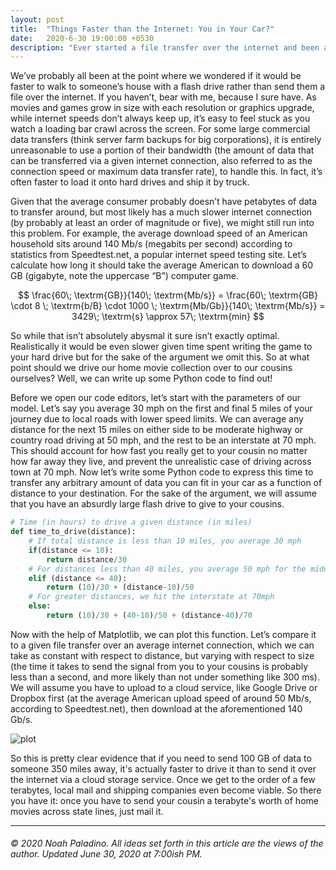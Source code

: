 ```yaml
---
layout: post
title:  "Things Faster than the Internet: You in Your Car?"
date:   2020-6-30 19:00:00 +0530
description: "Ever started a file transfer over the internet and been absolutely astonished with how slow it was? Yeah, me too."
---
```


We’ve probably all been at the point where we wondered if it would be faster to walk to someone’s house with a flash drive rather than send them a file over the internet. If you haven’t, bear with me, because I sure have. As movies and games grow in size with each resolution or graphics upgrade, while internet speeds don’t always keep up, it’s easy to feel stuck as you watch a loading bar crawl across the screen. For some large commercial data transfers (think server farm backups for big corporations), it is entirely unreasonable to use a portion of their bandwidth (the amount of data that can be transferred via a given internet connection, also referred to as the connection speed or maximum data transfer rate), to handle this. In fact, it’s often faster to load it onto hard drives and ship it by truck. 

Given that the average consumer probably doesn’t have petabytes of data to transfer around, but most likely has a much slower internet connection (by probably at least an order of magnitude or five), we might still run into this problem. For example, the average download speed of an American household sits around 140 Mb/s (megabits per second) according to statistics from Speedtest.net, a popular internet speed testing site. Let’s calculate how long it should take the average American to download a 60 GB (gigabyte, note the uppercase “B”) computer game.


$$
\frac{60\; \textrm{GB}}{140\; \textrm{Mb/s}} = \frac{60\; \textrm{GB} \cdot 8 \; \textrm{b/B} \cdot 1000 \; \textrm{Mb/Gb}}{140\; \textrm{Mb/s}} = 3429\; \textrm{s} \approx 57\; \textrm{min}
$$


So while that isn’t absolutely abysmal it sure isn’t exactly optimal. Realistically it would be even slower given time spent writing the game to your hard drive but for the sake of the argument we omit this. So at what point should we drive our home movie collection over to our cousins ourselves? Well, we can write up some Python code to find out!

Before we open our code editors, let’s start with the parameters of our model. Let’s say you average 30 mph on the first and final 5 miles of your journey due to local roads with lower speed limits. We can average any distance for the next 15 miles on either side to be moderate highway or country road driving at 50 mph, and the rest to be an interstate at 70 mph. This should account for how fast you really get to your cousin no matter how far away they live, and prevent the unrealistic case of driving across town at 70 mph. Now let’s write some Python code to express this time to transfer any arbitrary amount of data you can fit in your car as a function of distance to your destination. For the sake of the argument, we will assume that you have an absurdly large flash drive to give to your cousins.


```python
# Time (in hours) to drive a given distance (in miles)
def time_to_drive(distance):
    # If total distance is less than 10 miles, you average 30 mph
    if(distance <= 10):
        return distance/30
    # For distances less than 40 miles, you average 50 mph for the middle miles
    elif (distance <= 40):
        return (10)/30 + (distance-10)/50
    # For greater distances, we hit the interstate at 70mph
    else:
        return (10)/30 + (40-10)/50 + (distance-40)/70
```


Now with the help of Matplotlib, we can plot this function. Let’s compare it to a given file transfer over an average internet connection, which we can take as constant with respect to distance, but varying with respect to size (the time it takes to send the signal from you to your cousins is probably less than a second, and more likely than not under something like 300 ms). We will assume you have to upload to a cloud service, like Google Drive or Dropbox first (at the average American upload speed of around 50 Mb/s, according to Speedtest.net), then download at the aforementioned 140 Gb/s.

![plot](../../../assets/posts/2020-06-30-transfer/Figure_1.png)

So this is pretty clear evidence that if you need to send 100 GB of data to someone 350 miles away, it's actually faster to drive it than to send it over the internet via a cloud storage service. Once we get to the order of a few terabytes, local mail and shipping companies even become viable. So there you have it: once you have to send your cousin a terabyte's worth of home movies across state lines, just mail it.

---
###### © 2020 Noah Paladino. All ideas set forth in this article are the views of the author. Updated June 30, 2020 at 7:00ish PM. 